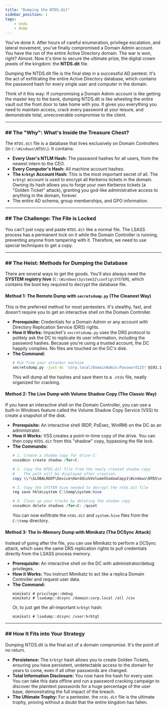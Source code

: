 ```yaml
---
title: "Dumping the NTDS.dit"
sidebar_position: 1
tags:
    - ntds
    - dump
---
```


You've done it. After hours of careful enumeration, privilege escalation, and lateral movement, you've finally compromised a Domain Admin account. You have the run of the entire Active Directory domain. The war is won, right? Almost. Now it's time to secure the ultimate prize, the digital crown jewels of the kingdom: the **NTDS.dit** file.

Dumping the NTDS.dit file is the final step in a successful AD pentest. It's the act of exfiltrating the entire Active Directory database, which contains the password hash for every single user and computer in the domain.

Think of it this way: If compromising a Domain Admin account is like getting the master key to the bank, dumping NTDS.dit is like wheeling the entire vault out the front door to take home with you. It gives you everything you need to maintain access, crack every password at your leisure, and demonstrate total, unrecoverable compromise to the client.

---

### ## The "Why": What's Inside the Treasure Chest?

The `NTDS.dit` file is a database that lives exclusively on Domain Controllers (in `C:\Windows\NTDS\`). It contains:

* **Every User's NTLM Hash:** The password hashes for all users, from the newest intern to the CEO.
* **Every Computer's Hash:** All machine account hashes.
* **The `krbtgt` Account Hash:** This is the most important secret of all. The `krbtgt` account is used to encrypt all Kerberos tickets in the domain. Owning its hash allows you to forge your own Kerberos tickets (a "Golden Ticket" attack), granting you god-like administrative access to anything in the domain, forever.
* The entire AD schema, group memberships, and GPO information.

---

### ## The Challenge: The File is Locked

You can't just copy and paste `NTDS.dit` like a normal file. The LSASS process has a permanent lock on it while the Domain Controller is running, preventing anyone from tampering with it. Therefore, we need to use special techniques to get a copy.

---

### ## The Heist: Methods for Dumping the Database

There are several ways to get the goods. You'll also always need the **SYSTEM registry hive** (`C:\Windows\System32\config\SYSTEM`), which contains the boot key required to decrypt the database file.

#### **Method 1: The Remote Dump with `secretsdump.py` (The Cleanest Way)**

This is the preferred method for most pentesters. It's stealthy, fast, and doesn't require you to get an interactive shell on the Domain Controller.

* **Prerequisite:** Credentials for a Domain Admin or any account with Directory Replication Service (DRS) rights.
* **How it Works:** Impacket's `secretsdump.py` uses the DRS protocol to politely ask the DC to replicate its user information, including the password hashes. Because you're using a trusted account, the DC happily complies. No files are touched on the DC's disk.
* **The Command:**
    ```bash
    # Run from your attacker machine
    secretsdump.py -just-dc 'corp.local/DomainAdmin:Password123!'@192.168.1.10
    ```
    This will dump all the hashes and save them to a `.ntds` file, neatly organized for cracking.

#### **Method 2: The Live Dump with Volume Shadow Copy (The Classic Way)**

If you have an interactive shell on the Domain Controller, you can use a built-in Windows feature called the Volume Shadow Copy Service (VSS) to create a snapshot of the disk.

* **Prerequisite:** An interactive shell (RDP, PsExec, WinRM) on the DC as an administrator.
* **How it Works:** VSS creates a point-in-time copy of the drive. You can then copy `NTDS.dit` from this "shadow" copy, bypassing the file lock.
* **The Commands:**
    ```powershell
    # 1. Create a shadow copy for drive C:
    vssadmin create shadow /for=C:

    # 2. Copy the NTDS.dit file from the newly created shadow copy
    #    The path will be displayed after creation.
    copy \\?\GLOBALROOT\Device\HarddiskVolumeShadowCopy1\Windows\NTDS\ntds.dit C:\temp\

    # 3. Copy the SYSTEM hive needed to decrypt the ntds.dit file
    reg save hklm\system C:\temp\system.hive

    # 4. Clean up your tracks by deleting the shadow copy
    vssadmin delete shadows /for=C: /quiet
    ```
    You can now exfiltrate the `ntds.dit` and `system.hive` files from the `C:\temp` directory.

#### **Method 3: The In-Memory Dump with Mimikatz (The DCSync Attack)**

Instead of going after the file, you can use Mimikatz to perform a DCSync attack, which uses the same DRS replication rights to pull credentials directly from the LSASS process memory.

* **Prerequisite:** An interactive shell on the DC with administrator/debug privileges.
* **How it Works:** You instruct Mimikatz to act like a replica Domain Controller and request user data.
* **The Command:**
    ```
    mimikatz # privilege::debug
    mimikatz # lsadump::dcsync /domain:corp.local /all /csv
    ```
    Or, to just get the all-important `krbtgt` hash:
    ```
    mimikatz # lsadump::dcsync /user:krbtgt
    ```

---

### ## How It Fits into Your Strategy

Dumping NTDS.dit is the final act of a domain compromise. It's the point of no return.

* **Persistence:** The `krbtgt` hash allows you to create Golden Tickets, ensuring you have persistent, undetectable access to the domain for years to come, even if all other passwords are changed.
* **Total Information Disclosure:** You now have the hash for every user. You can take this data offline and run a password cracking campaign to discover the plaintext passwords for a huge percentage of the user base, demonstrating the full impact of the breach.
* **The Ultimate Trophy:** For a pentester, the `ntds.dit` file is the ultimate trophy, proving without a doubt that the entire kingdom has fallen.